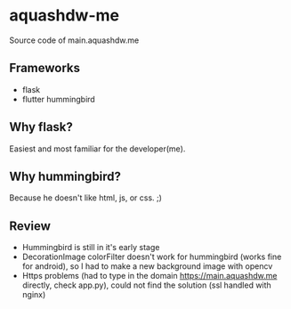 # aquashdw-me
Source code of main.aquashdw.me

## Frameworks
* flask
* flutter hummingbird

## Why flask?
Easiest and most familiar for the developer(me).

## Why hummingbird?
Because he doesn't like html, js, or css. ;)

## Review
* Hummingbird is still in it's early stage
* DecorationImage colorFilter doesn't work for hummingbird (works fine for android), so I had to make a new background image with opencv
* Https problems (had to type in the domain https://main.aquashdw.me directly, check app.py), could not find the solution (ssl handled with nginx)
